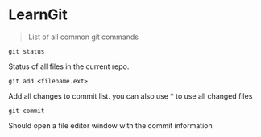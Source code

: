 # LearnGit

> List of all common git commands

```git
git status
```
Status of all files in the current repo.

```git
git add <filename.ext>
```
Add all changes to commit list.
you can also use * to use all changed files

```git
git commit
```
Should open a file editor window with the commit information
